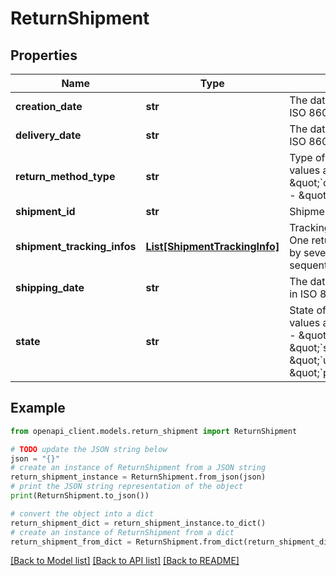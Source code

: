 # ReturnShipment


## Properties

Name | Type | Description | Notes
------------ | ------------- | ------------- | -------------
**creation_date** | **str** | The date of creation of the shipment, in ISO 8601 format. | [optional] 
**delivery_date** | **str** | The date of delivery of the shipment, in ISO 8601 format. | [optional] 
**return_method_type** | **str** | Type of the return method. Acceptable values are: - \&quot;&#x60;byMail&#x60;\&quot; - \&quot;&#x60;contactCustomerSupport&#x60;\&quot; - \&quot;&#x60;returnless&#x60;\&quot;  | [optional] 
**shipment_id** | **str** | Shipment ID generated by Google. | [optional] 
**shipment_tracking_infos** | [**List[ShipmentTrackingInfo]**](ShipmentTrackingInfo.md) | Tracking information of the shipment. One return shipment might be handled by several shipping carriers sequentially. | [optional] 
**shipping_date** | **str** | The date of shipping of the shipment, in ISO 8601 format. | [optional] 
**state** | **str** | State of the shipment. Acceptable values are: - \&quot;&#x60;completed&#x60;\&quot; - \&quot;&#x60;new&#x60;\&quot; - \&quot;&#x60;shipped&#x60;\&quot; - \&quot;&#x60;undeliverable&#x60;\&quot; - \&quot;&#x60;pending&#x60;\&quot;  | [optional] 

## Example

```python
from openapi_client.models.return_shipment import ReturnShipment

# TODO update the JSON string below
json = "{}"
# create an instance of ReturnShipment from a JSON string
return_shipment_instance = ReturnShipment.from_json(json)
# print the JSON string representation of the object
print(ReturnShipment.to_json())

# convert the object into a dict
return_shipment_dict = return_shipment_instance.to_dict()
# create an instance of ReturnShipment from a dict
return_shipment_from_dict = ReturnShipment.from_dict(return_shipment_dict)
```
[[Back to Model list]](../README.md#documentation-for-models) [[Back to API list]](../README.md#documentation-for-api-endpoints) [[Back to README]](../README.md)


